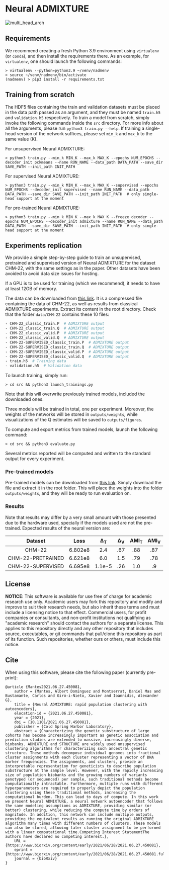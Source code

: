 # Neural ADMIXTURE

![multi_head_arch](https://user-images.githubusercontent.com/31998088/123008111-99a46e00-d3ba-11eb-8ced-d394ef903487.png)


## Requirements

We recommend creating a fresh Python 3.9 environment using `virtualenv` (or `conda`), and then install the requirements there. As an example, for `virtualenv`, one should launch the following commands:

```console
> virtualenv --python=python3.9 ~/venv/nadmenv
> source ~/venv/nadmenv/bin/activate
(nadmenv) > pip3 install -r requirements.txt 
```

## Training from scratch

The HDF5 files containing the train and validation datasets must be placed in the data path passed as an argument, and they must be named `train.h5` and `validation.h5` respectively.
To train a model from scratch, simply invoke the following commands inside the `src` directory. For more info about all the arguments, please run `python3 train.py --help`. If training a single-head version of the network suffices, please set `min_k` and `max_k` to the same value (K).

For unsupervised Neural ADMIXTURE:

```console
> python3 train.py --min_k MIN_K --max_k MAX_K --epochs NUM_EPOCHS --decoder_init pckmeans --name RUN_NAME --data_path DATA_PATH --save_dir SAVE_PATH --init_path INIT_PATH
```

For supervised Neural ADMIXTURE:

```console
> python3 train.py --min_k MIN_K --max_k MAX_K --supervised --epochs NUM_EPOCHS --decoder_init supervised --name RUN_NAME --data_path DATA_PATH --save_dir SAVE_PATH --init_path INIT_PATH  # only single-head support at the moment
```

For pre-trained Neural ADMIXTURE:

```console
> python3 train.py --min_k MIN_K --max_k MAX_K --freeze_decoder --epochs NUM_EPOCHS --decoder_init admixture --name RUN_NAME --data_path DATA_PATH --save_dir SAVE_PATH --init_path INIT_PATH  # only single-head support at the moment
```

## Experiments replication

We provide a simple step-by-step guide to train an unsupervised, pretrained and supervised version of Neural ADMIXTURE for the dataset CHM-22, with the same settings as in the paper. Other datasets have been avoided to avoid data size issues for hosting.

If a GPU is to be used for training (which we recommend), it needs to have at least 12GB of memory.

The data can be downloaded from [this link](https://www.dropbox.com/s/6z5ln682qz6jels6/chm-22.tar.gz?dl=0). It is a compressed file containing the data of CHM-22, as well as results from classical ADMIXTURE experiments. Extract its content in the root directory. Check that the folder `data/CHM-22` contains these 10 files:

```sh
- CHM-22_classic_train.P  # ADMIXTURE output
- CHM-22_classic_train.Q  # ADMIXTURE output
- CHM-22_classic_valid.P  # ADMIXTURE output
- CHM-22_classic_valid.Q  # ADMIXTURE output
- CHM-22-SUPERVISED_classic_train.P  # ADMIXTURE output
- CHM-22-SUPERVISED_classic_train.Q  # ADMIXTURE output
- CHM-22-SUPERVISED_classic_valid.P  # ADMIXTURE output
- CHM-22-SUPERVISED_classic_valid.Q  # ADMIXTURE output
- train.h5  # Training data
- validation.h5  # Validation data
```

To launch training, simply run:

```console
> cd src && python3 launch_trainings.py
```

Note that this will overwrite previously trained models, included the downloaded ones.

Three models will be trained in total, one per experiment. Moreover, the weights of the networks will be stored in `outputs/weights`, while visualizations of the Q estimates will be saved to `outputs/figures`.

To compute and export metrics from trained models, launch the following command:

```console
> cd src && python3 evaluate.py
```

Several metrics reported will be computed and written to the standard output for every experiment.

### Pre-trained models

Pre-trained models can be downloaded from [this link](https://www.dropbox.com/s/6ybdy8siclul1o7/chm-22-weights.tar.gz?dl=0). Simply download the file and extract it in the root folder. This will place the weights into the folder `outputs/weights`, and they will be ready to run evaluation on.

### Results

Note that results may differ by a very small amount with those presented due to the hardware used, specially if the models used are not the pre-trained. Expected results of the neural version are:

|      Dataset      |   Loss  | Δ<sub>T</sub> | Δ<sub>V</sub> | AMI<sub>T</sub> | AMI<sub>V</sub> |
|:-----------------:|:-------:|:-------:|:-------:|:-----:|:-----:|
|       CHM-22      | 6.802e8 |   2.4   |   .67   |  .88  |  .87  |
| CHM-22-PRETRAINED | 6.621e8 |   6.0   |   1.5   |  .79  |  .78  |
| CHM-22-SUPERVISED | 6.695e8 |  1.1e-5 |   .26   |  1.0  |   .9  |


## License

**NOTICE**: This software is available for use free of charge for academic research use only. Academic users may fork this repository and modify and improve to suit their research needs, but also inherit these terms and must include a licensing notice to that effect. Commercial users, for profit companies or consultants, and non-profit institutions not qualifying as "academic research" should contact the authors for a separate license. This applies to this repository directly and any other repository that includes source, executables, or git commands that pull/clone this repository as part of its function. Such repositories, whether ours or others, must include this notice.

## Cite

When using this software, please cite the following paper (currently pre-print):

```{tex}
@article {Mantes2021.06.27.450081,
	author = {Mantes, Albert Dominguez and Montserrat, Daniel Mas and Bustamante, Carlos and Giró-i-Nieto, Xavier and Ioannidis, Alexander G},
	title = {Neural ADMIXTURE: rapid population clustering with autoencoders},
	elocation-id = {2021.06.27.450081},
	year = {2021},
	doi = {10.1101/2021.06.27.450081},
	publisher = {Cold Spring Harbor Laboratory},
	abstract = {Characterizing the genetic substructure of large cohorts has become increasingly important as genetic association and prediction studies are extended to massive, increasingly diverse, biobanks. ADMIXTURE and STRUCTURE are widely used unsupervised clustering algorithms for characterizing such ancestral genetic structure. These methods decompose individual genomes into fractional cluster assignments with each cluster representing a vector of DNA marker frequencies. The assignments, and clusters, provide an interpretable representation for geneticists to describe population substructure at the sample level. However, with the rapidly increasing size of population biobanks and the growing numbers of variants genotyped (or sequenced) per sample, such traditional methods become computationally intractable. Furthermore, multiple runs with different hyperparameters are required to properly depict the population clustering using these traditional methods, increasing the computational burden. This can lead to days of compute. In this work we present Neural ADMIXTURE, a neural network autoencoder that follows the same modeling assumptions as ADMIXTURE, providing similar (or better) clustering, while reducing the compute time by orders of magnitude. In addition, this network can include multiple outputs, providing the equivalent results as running the original ADMIXTURE algorithm many times with different numbers of clusters. These models can also be stored, allowing later cluster assignment to be performed with a linear computational time.Competing Interest StatementThe authors have declared no competing interest.},
	URL = {https://www.biorxiv.org/content/early/2021/06/28/2021.06.27.450081},
	eprint = {https://www.biorxiv.org/content/early/2021/06/28/2021.06.27.450081.full.pdf},
	journal = {bioRxiv}
}
